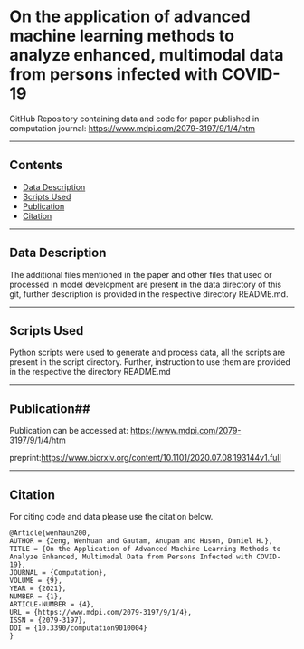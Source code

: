 # On the application of advanced machine learning methods to analyze enhanced, multimodal data from persons infected with COVID-19

GitHub Repository containing data and code for paper published in computation journal: https://www.mdpi.com/2079-3197/9/1/4/htm


----
## Contents ##

* [Data Description](#Data-Description)
* [Scripts Used](#Scripts-Used)
* [Publication](#Publication)
* [Citation](#Citation)

----
## Data Description ##

The additional files mentioned in the paper and other files that used or processed in model development are present in the data directory of this git, further description is provided in the respective directory README.md.
 
----
## Scripts Used ##

Python scripts were used to generate and process data, all the scripts are present in the script directory. Further, instruction to use them are provided in the respective the directory README.md

----
## Publication##

Publication can be accessed at: https://www.mdpi.com/2079-3197/9/1/4/htm

preprint:https://www.biorxiv.org/content/10.1101/2020.07.08.193144v1.full

----
## Citation ##

For citing code and data please use the citation below.

```{bibtex}
@Article{wenhaun200,
AUTHOR = {Zeng, Wenhuan and Gautam, Anupam and Huson, Daniel H.},
TITLE = {On the Application of Advanced Machine Learning Methods to Analyze Enhanced, Multimodal Data from Persons Infected with COVID-19},
JOURNAL = {Computation},
VOLUME = {9},
YEAR = {2021},
NUMBER = {1},
ARTICLE-NUMBER = {4},
URL = {https://www.mdpi.com/2079-3197/9/1/4},
ISSN = {2079-3197},
DOI = {10.3390/computation9010004}
}
```

